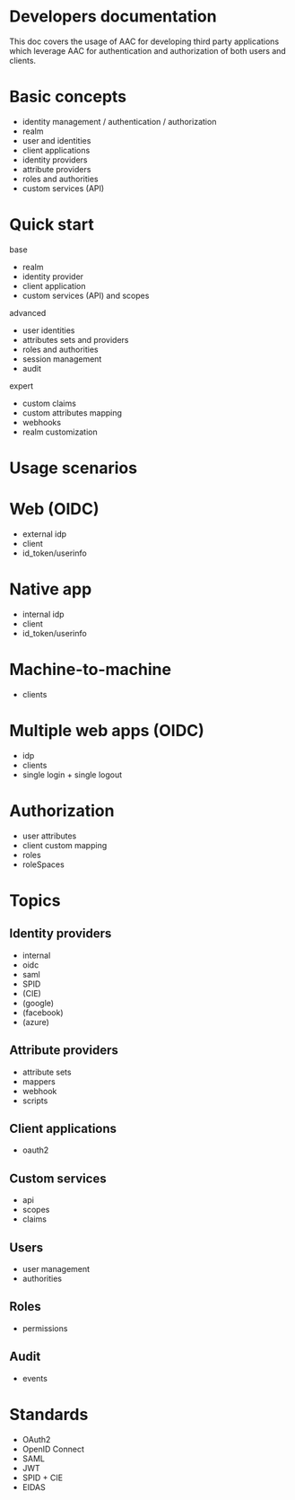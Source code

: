 # Developers documentation

This doc covers the usage of AAC for developing third party applications which leverage AAC for authentication and authorization of both users and clients.

# Basic concepts

* identity management / authentication / authorization
* realm
* user and identities
* client applications
* identity providers
* attribute providers
* roles and authorities
* custom services (API)


# Quick start

base
* realm
* identity provider
* client application
* custom services (API) and scopes

advanced
* user identities
* attributes sets and providers
* roles and authorities
* session management
* audit
    

expert
* custom claims
* custom attributes mapping
* webhooks
* realm customization
  

# Usage scenarios

# Web (OIDC)

* external idp
* client 
* id_token/userinfo

# Native app

* internal idp
* client
* id_token/userinfo


# Machine-to-machine

* clients
  
# Multiple web apps (OIDC)

* idp
* clients
* single login + single logout

# Authorization

* user attributes
* client custom mapping
* roles
* roleSpaces
  


# Topics

## Identity providers

* internal
* oidc
* saml
* SPID
* (CIE)
* (google)
* (facebook)
* (azure)

## Attribute providers

* attribute sets
* mappers
* webhook
* scripts
  
## Client applications

* oauth2

## Custom services

* api
* scopes
* claims

## Users

* user management
* authorities
  
## Roles

* permissions

## Audit

* events


# Standards

* OAuth2
* OpenID Connect
* SAML
* JWT
* SPID + CIE
* EIDAS